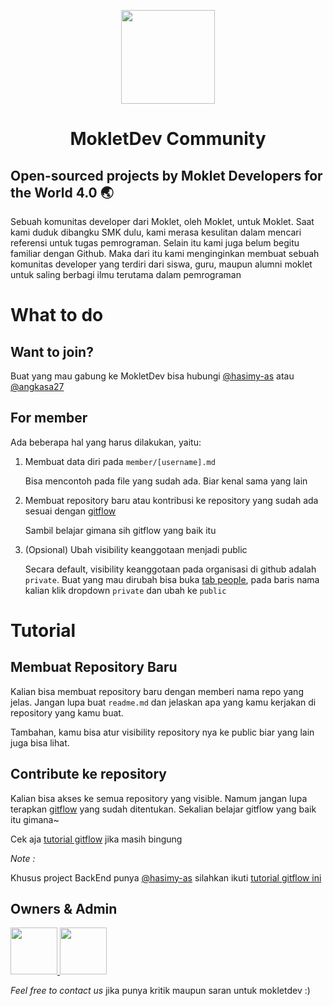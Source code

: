 <p align="center">
  <a href="https://nextjs.org"></a>
    <img src="https://avatars.githubusercontent.com/u/94826842?s=200&v=4" height="150">
  </a>
</p>

<h1 align="center">
  MokletDev Community
</h1>

## Open-sourced projects by Moklet Developers for the World 4.0 🌏

Sebuah komunitas developer dari Moklet, oleh Moklet, untuk Moklet. Saat kami duduk dibangku SMK dulu, kami merasa kesulitan dalam mencari referensi untuk tugas pemrograman. Selain itu kami juga belum begitu familiar dengan Github. Maka dari itu kami menginginkan membuat sebuah komunitas developer yang terdiri dari siswa, guru, maupun alumni moklet untuk saling berbagi ilmu terutama dalam pemrograman

# What to do

## Want to join?

Buat yang mau gabung ke MokletDev bisa hubungi [@hasimy-as](https://github.com/hasimy-as) atau [@angkasa27](https://github.com/angkasa27)

## For member

Ada beberapa hal yang harus dilakukan, yaitu:

1. Membuat data diri pada `member/[username].md`

   Bisa mencontoh pada file yang sudah ada. Biar kenal sama yang lain

2. Membuat repository baru atau kontribusi ke repository yang sudah ada sesuai dengan [gitflow](https://github.com/mokletdev/.github/blob/master/guide/contributing.md)

   Sambil belajar gimana sih gitflow yang baik itu

3. (Opsional) Ubah visibility keanggotaan menjadi public

   Secara default, visibility keanggotaan pada organisasi di github adalah `private`. Buat yang mau dirubah bisa buka [tab people](https://github.com/orgs/mokletdev/people), pada baris nama kalian klik dropdown `private` dan ubah ke `public`

# Tutorial

## Membuat Repository Baru

Kalian bisa membuat repository baru dengan memberi nama repo yang jelas. Jangan lupa buat `readme.md` dan jelaskan apa yang kamu kerjakan di repository yang kamu buat.

Tambahan, kamu bisa atur visibility repository nya ke public biar yang lain juga bisa lihat.

## Contribute ke repository

Kalian bisa akses ke semua repository yang visible. Namum jangan lupa terapkan [gitflow](https://github.com/mokletdev/.github/blob/master/guide/contributing.md) yang sudah ditentukan. Sekalian belajar gitflow yang baik itu gimana~

Cek aja [tutorial gitflow](https://github.com/mokletdev/.github/blob/master/guide/contributing.md) jika masih bingung

_Note :_

Khusus project BackEnd punya [@hasimy-as](https://github.com/hasimy-as) silahkan ikuti [tutorial gitflow ini](https://github.com/mokletdev/.github/blob/master/guide/gitflow-backend.md)

## Owners & Admin

<a href="https://tlkm.id/hasimy">
<img src="https://avatars.githubusercontent.com/u/51184185?v=4" width="75">
</a>
<a href="https://angkasa27.github.io">
<img src="https://avatars0.githubusercontent.com/u/41984181?s=400&u=7a60dbe01be2b8d6d518410ec0197fac58e7ec5a&v=4" width="75" >
</a>
<!-- - [Achmad Syeh Hasimy, Md](mailto:hasimy@aol.com)
- [Dimas Angkasa Nurindra](mailto:mas.angkasa27@gmail.com) -->

_Feel free to contact us_ jika punya kritik maupun saran untuk mokletdev :)
